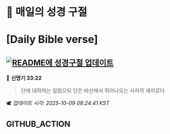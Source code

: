 # 🙏 매일의 성경 구절
# [Daily Bible verse]
## [![README에 성경구절 업데이트](https://github.com/DONGSUKA/first_test/actions/workflows/update-readme-bible.yml/badge.svg)](https://github.com/DONGSUKA/first_test/actions/workflows/update-readme-bible.yml)
<!-- START_BIBLE_VERSE -->
📖 **신명기 33:22**
> 단에 대하여는 일렀으되 단은 바산에서 뛰어나오는 사자의 새끼로다

🕊️ _업데이트 시각: 2025-10-09 08:24:41 KST_
  <!-- END_BIBLE_VERSE -->
## GITHUB_ACTION
